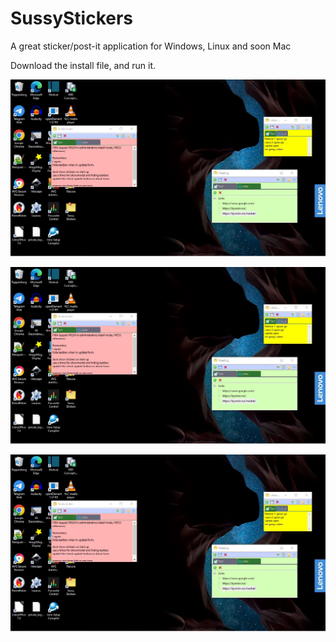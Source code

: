 # SussyStickers
A great sticker/post-it application for Windows, Linux and soon Mac

Download the install file, and run it.

![Image of Sussy Stickers](https://github.com/Fantablup/Sussystickers/blob/main/1.jpg)

![Image of Sussy Stickers](https://github.com/Fantablup/Sussystickers/blob/main/1.jpg)

![Image of Sussy Stickers](https://github.com/Fantablup/Sussystickers/blob/main/1.jpg)

